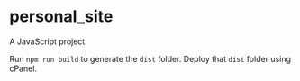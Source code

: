 # personal_site
A JavaScript project

Run `npm run build` to generate the `dist` folder. Deploy that `dist` folder using cPanel.